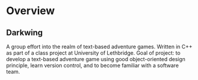 # Overview
## Darkwing
A group effort into the realm of text-based adventure games.  Written in C++ as part of a class project at University of Lethbridge.  Goal of project: to develop a text-based adventure game using good object-oriented design principle, learn version control, and to become familiar with a software team.
